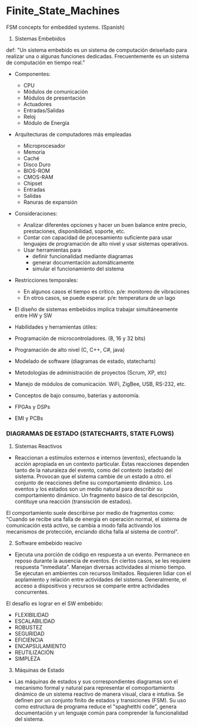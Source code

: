 # Finite_State_Machines
FSM concepts for embedded systems. (Spanish)

1. Sistemas Embebidos

def: "Un sistema embebido es un sistema de computación deiseñado para realizar una o algunas funciones dedicadas. Frecuentemente es un sistema de computación en tiempo real."

- Componentes:
  - CPU
  - Módulos de comunicación
  - Módulos de presentación
  - Actuadores
  - Entradas/Salidas
  - Reloj
  - Módulo de Energía

- Arquitecturas de computadores más empleadas
  - Microprocesador
  - Memoria
  - Caché
  - Disco Duro
  - BIOS-ROM
  - CMOS-RAM
  - Chipset
  - Entradas
  - Salidas
  - Ranuras de expansión

- Consideraciones:
  - Analizar diferentes opciones y hacer un buen balance entre precio, prestaciones, disponibilidad, soporte, etc. 
  - Contar con capacidad de procesamiento suficiente para usar lenguajes de programación de alto nivel y usar sistemas operativos. 
  - Usar herramientas para
    - definir funcionalidad mediante diagramas
    - generar documentación automáticamente
    - simular el funcionamiento del sistema
 
- Restricciones temporales:
  - En algunos casos el tiempo es crítico. p/e: monitoreo de vibraciones
  - En otros casos, se puede esperar. p/e: temperatura de un lago
 
- El diseño de sistemas embebidos implica trabajar simultáneamente entre HW y SW

-  Habilidades y herramientas útiles:
  - Programación de microcontroladores. (8, 16 y 32 bits)
  - Programación de alto nivel (C, C++, C#, java)
  - Modelado de software (diagramas de estado, statecharts)
  - Metodologías de administración de proyectos (Scrum, XP, etc)
  - Manejo de módulos de comunicación. WiFi, ZigBee, USB, RS-232, etc.
  - Conceptos de bajo consumo, baterías y autonomía.
  - FPGAs y DSPs
  - EMI y PCBs
  
### DIAGRAMAS DE ESTADO (STATECHARTS, STATE FLOWS)
  
  1. Sistemas Reactivos
  
  - Reaccionan a estímulos externos e internos (eventos), efectuando la acción apropiada en un contexto particular. Estas reacciones dependen tanto de la naturaleza del evento, como del contexto (estado) del sistema. Provocan que el sistema cambie de un estado a otro. el conjunto de reacciones define su comportamiento dinámico. Los eventos y los estados son un medio natural para describir su comportamiento dinámico. Un fragmento básico de tal descripción, contituye una reacción (transisción de estados). 
  
  El comportamiento suele describirse por medio de fragmentos como:
  "Cuando se recibe una falla de energía en operación normal, el sistema de comunicación está activo, se cambia a modo falla activando los mecanismos de protección, enciando dicha falla al sistema de control".
  
  2. Software embebido reacivo
  
  - Ejecuta una porción de código en respuesta a un evento. Permanece en reposo durante la ausencia de eventos. En ciertos casos, se les requiere respuesta "inmediata". Manejan diversas actividades al mismo tiempo. Se ejecutan en ambientes con recursos limitados. Requieren lidiar con el aoplamiento y relación entre actividades del sistema. Generalmente, el acceso a dispositivos y recursos se comparte entre actividades concurrentes. 
  
  El desafío es lograr en el SW embebido:
  * FLEXIBILIDAD
  * ESCALABILIDAD
  * ROBUSTEZ
  * SEGURIDAD
  * EFICIENCIA
  * ENCAPSULAMIENTO
  * REUTILIZACIÓN
  * SIMPLEZA
  
  3. Máquinas de Estado
  
  - Las máquinas de estados y sus correspondientes diagramas son el mecanismo formal y natural para representar el comoportamiento dinámico de un sistema reactivo de manera visual, clara e intutiva. Se definen por un conjunto finito de estados y transiciones (FSM). Su uso como estructura de programa reduce el "spaghetthi code", genera documentación y un lenguaje común para comprender la funcionalidad del sistema. 

